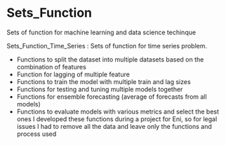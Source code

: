 # Sets_Function
Sets of function for machine learning and data science techinque

Sets_Function_Time_Series : Sets of function for time series problem.
- Functions to split the dataset into multiple datasets based on the combination of features
- Function for lagging of multiple feature
- Functions to train the model with multiple train and lag sizes
- Functions for testing and tuning multiple models together
- Functions for ensemble forecasting (average of forecasts from all models)
- Functions to evaluate models with various metrics and select the best ones
I developed these functions during a project for Eni, so for legal issues I had to remove all the data and leave only the functions and process used
